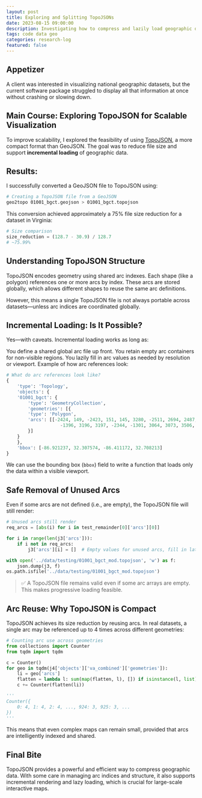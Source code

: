 ```yaml
---
layout: post
title: Exploring and Splitting TopoJSONs
date: 2023-08-15 09:00:00
description: Investigating how to compress and lazily load geographic datasets using TopoJSON for scalable visualization.
tags: code data geo
categories: research-log
featured: false
---
```


## Appetizer  
A client was interested in visualizing national geographic datasets, but the current software package struggled to display all that information at once without crashing or slowing down.

## Main Course: Exploring TopoJSON for Scalable Visualization  
To improve scalability, I explored the feasibility of using [TopoJSON](https://github.com/topojson/topojson), a more compact format than GeoJSON. The goal was to reduce file size and support **incremental loading** of geographic data.

## Results:  
I successfully converted a GeoJSON file to TopoJSON using:

```bash
# Creating a TopoJSON file from a GeoJSON
geo2topo 01001_bgct.geojson > 01001_bgct.topojson
```

This conversion achieved approximately a 75% file size reduction for a dataset in Virginia:

```python
# Size comparison
size_reduction = (128.7 - 30.9) / 128.7
# ~75.99%
```

## Understanding TopoJSON Structure
TopoJSON encodes geometry using shared arc indexes. Each shape (like a polygon) references one or more arcs by index. These arcs are stored globally, which allows different shapes to reuse the same arc definitions.

However, this means a single TopoJSON file is not always portable across datasets—unless arc indices are coordinated globally.

## Incremental Loading: Is It Possible?
Yes—with caveats. Incremental loading works as long as:

You define a shared global arc file up front.
You retain empty arc containers for non-visible regions.
You lazily fill in arc values as needed by resolution or viewport.
Example of how arc references look:

```python
# What do arc references look like?
{
    'type': 'Topology',
    'objects': {
    '01001_bgct': {
        'type': 'GeometryCollection',
        'geometries': [{
        'type': 'Polygon',
        'arcs': [[-2424, 149, -2423, 151, 145, 3280, -2511, 2694, 2487, -626, 2488,
                    -1396, 3196, 3197, -2344, -1301, 3064, 3073, 3506, 3510, 3512, 3515, ...]]
        }]
    }
    },
    'bbox': [-86.921237, 32.307574, -86.411172, 32.708213]
}
```

We can use the bounding box (`bbox`) field to write a function that loads only the data within a visible viewport.

## Safe Removal of Unused Arcs
Even if some arcs are not defined (i.e., are empty), the TopoJSON file will still render:

```python
# Unused arcs still render
req_arcs = [abs(i) for i in test_remainder[0]['arcs'][0]]

for i in range(len(j3['arcs'])):
    if i not in req_arcs:
        j3['arcs'][i] = []  # Empty values for unused arcs, fill in later

with open('../data/testing/01001_bgct_mod.topojson', 'w') as f:
    json.dump(j3, f)
os.path.isfile('../data/testing/01001_bgct_mod.topojson')
```

>✅ A TopoJSON file remains valid even if some arc arrays are empty. This makes progressive loading feasible.

## Arc Reuse: Why TopoJSON is Compact
TopoJSON achieves its size reduction by reusing arcs. In real datasets, a single arc may be referenced up to 4 times across different geometries:

```python
# Counting arc use across geometries
from collections import Counter
from tqdm import tqdm

c = Counter()
for geo in tqdm(j4['objects']['va_combined']['geometries']):
    li = geo['arcs']
    flatten = lambda l: sum(map(flatten, l), []) if isinstance(l, list) else [l]
    c += Counter(flatten(li))

'''
Counter({
    0: 4, 1: 4, 2: 4, ..., 924: 3, 925: 3, ...
})
'''
```
This means that even complex maps can remain small, provided that arcs are intelligently indexed and shared.

## Final Bite

TopoJSON provides a powerful and efficient way to compress geographic data. With some care in managing arc indices and structure, it also supports incremental rendering and lazy loading, which is crucial for large-scale interactive maps.